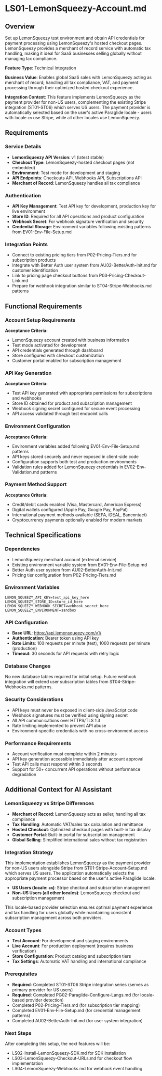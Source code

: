# LS01-LemonSqueezy-Account.md

## Overview
Set up LemonSqueezy test environment and obtain API credentials for payment processing using LemonSqueezy's hosted checkout pages. LemonSqueezy provides a merchant of record service with automatic tax handling, making it ideal for SaaS businesses selling globally without managing tax compliance.

**Feature Type**: Technical Integration

**Business Value**: Enables global SaaS sales with LemonSqueezy acting as merchant of record, handling all tax compliance, VAT, and payment processing through their optimized hosted checkout experience.

**Integration Context**: This feature implements LemonSqueezy as the payment provider for non-US users, complementing the existing Stripe integration (ST01-ST06) which serves US users. The payment provider is automatically selected based on the user's active Paraglide locale - users with locale `en` use Stripe, while all other locales use LemonSqueezy.

## Requirements

### Service Details
- **LemonSqueezy API Version**: v1 (latest stable)
- **Checkout Type**: LemonSqueezy-hosted checkout pages (not embedded)
- **Environment**: Test mode for development and staging
- **API Endpoints**: Checkouts API, Webhooks API, Subscriptions API
- **Merchant of Record**: LemonSqueezy handles all tax compliance

### Authentication
- **API Key Management**: Test API key for development, production key for live environment
- **Store ID**: Required for all API operations and product configuration
- **Webhook Secret**: For webhook signature verification and security
- **Credential Storage**: Environment variables following existing patterns from EV01-Env-File-Setup.md

### Integration Points
- Connect to existing pricing tiers from P02-Pricing-Tiers.md for subscription products
- Integrate with Better Auth user system from AU02-BetterAuth-Init.md for customer identification
- Link to pricing page checkout buttons from P03-Pricing-Checkout-Link.md
- Prepare for webhook integration similar to ST04-Stripe-Webhooks.md patterns

## Functional Requirements

### Account Setup Requirements
**Acceptance Criteria:**
- LemonSqueezy account created with business information
- Test mode activated for development
- API credentials generated through dashboard
- Store configured with checkout customization
- Customer portal enabled for subscription management

### API Key Generation
**Acceptance Criteria:**
- Test API key generated with appropriate permissions for subscriptions and webhooks
- Store ID obtained for product and subscription management
- Webhook signing secret configured for secure event processing
- API access validated through test endpoint calls

### Environment Configuration
**Acceptance Criteria:**
- Environment variables added following EV01-Env-File-Setup.md patterns
- API keys stored securely and never exposed in client-side code
- Configuration supports both test and production environments
- Validation rules added for LemonSqueezy credentials in EV02-Env-Validation.md patterns

### Payment Method Support
**Acceptance Criteria:**
- Credit/debit cards enabled (Visa, Mastercard, American Express)
- Digital wallets configured (Apple Pay, Google Pay, PayPal)
- International payment methods available (SEPA, iDEAL, Bancontact)
- Cryptocurrency payments optionally enabled for modern markets

## Technical Specifications

### Dependencies
- LemonSqueezy merchant account (external service)
- Existing environment variable system from EV01-Env-File-Setup.md
- Better Auth user system from AU02-BetterAuth-Init.md
- Pricing tier configuration from P02-Pricing-Tiers.md

### Environment Variables
```
LEMON_SQUEEZY_API_KEY=test_api_key_here
LEMON_SQUEEZY_STORE_ID=store_id_here
LEMON_SQUEEZY_WEBHOOK_SECRET=webhook_secret_here
LEMON_SQUEEZY_ENVIRONMENT=sandbox
```

### API Configuration
- **Base URL**: https://api.lemonsqueezy.com/v1/
- **Authentication**: Bearer token using API key
- **Rate Limits**: 100 requests per minute (test), 1000 requests per minute (production)
- **Timeout**: 30 seconds for API requests with retry logic

### Database Changes
No new database tables required for initial setup. Future webhook integration will extend user subscription tables from ST04-Stripe-Webhooks.md patterns.

### Security Considerations
- API keys must never be exposed in client-side JavaScript code
- Webhook signatures must be verified using signing secret
- All API communications over HTTPS/TLS 1.3
- Rate limiting implemented to prevent API abuse
- Environment-specific credentials with no cross-environment access

### Performance Requirements
- Account verification must complete within 2 minutes
- API key generation accessible immediately after account approval  
- Test API calls must respond within 3 seconds
- Support for 50+ concurrent API operations without performance degradation

## Additional Context for AI Assistant

### LemonSqueezy vs Stripe Differences
- **Merchant of Record**: LemonSqueezy acts as seller, handling all tax compliance
- **Tax Handling**: Automatic VAT/sales tax calculation and remittance
- **Hosted Checkout**: Optimized checkout pages with built-in tax display
- **Customer Portal**: Built-in portal for subscription management
- **Global Selling**: Simplified international sales without tax registration

### Integration Strategy
This implementation establishes LemonSqueezy as the payment provider for non-US users alongside Stripe from ST01-Stripe-Account-Setup.md which serves US users. The application automatically selects the appropriate payment processor based on the user's active Paraglide locale:
- **US Users (locale: `en`)**: Stripe checkout and subscription management
- **Non-US Users (all other locales)**: LemonSqueezy checkout and subscription management

This locale-based provider selection ensures optimal payment experience and tax handling for users globally while maintaining consistent subscription management across both providers.

### Account Types
- **Test Account**: For development and staging environments
- **Live Account**: For production deployment (requires business verification)
- **Store Configuration**: Product catalog and subscription tiers
- **Tax Settings**: Automatic VAT handling and international compliance

### Prerequisites
- **Required**: Completed ST01-ST06 Stripe integration series (serves as primary provider for US users)
- **Required**: Completed PG02-Paraglide-Configure-Langs.md (for locale-based provider detection)
- Completed P02-Pricing-Tiers.md (for subscription tier mapping)
- Completed EV01-Env-File-Setup.md (for credential management patterns)
- Completed AU02-BetterAuth-Init.md (for user system integration)

### Next Steps
After completing this setup, the next features will be:
- LS02-Install-LemonSqueezy-SDK.md for SDK installation
- LS03-LemonSqueezy-Checkout-URLs.md for checkout flow implementation
- LS04-LemonSqueezy-Webhooks.md for webhook event handling